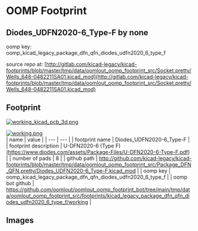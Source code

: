 # OOMP Footprint  
## Diodes_UDFN2020-6_Type-F  by none  
  
oomp key: oomp_kicad_legacy_package_dfn_qfn_diodes_udfn2020_6_type_f  
  
source repo at: [http://gitlab.com/kicad-legacy/kicad-footprints/blob/master/tmp/data/oomlout_oomp_footprint_src/Socket.pretty/Wells_648-0482211SA01.kicad_mod](http://gitlab.com/kicad-legacy/kicad-footprints/blob/master/tmp/data/oomlout_oomp_footprint_src/Socket.pretty/Wells_648-0482211SA01.kicad_mod)  
## Footprint  
  
[![working_kicad_pcb_3d.png](working_kicad_pcb_3d_600.png)](working_kicad_pcb_3d.png)  
  
[![working.png](working_600.png)](working.png)  
| name | value | 
| --- | --- | 
| footprint name | Diodes_UDFN2020-6_Type-F | 
| footprint description | U-DFN2020-6 (Type F) (https://www.diodes.com/assets/Package-Files/U-DFN2020-6-Type-F.pdf)  | 
| number of pads | 8 | 
| github path | http://github.com/kicad-legacy/kicad-footprints/blob/master/tmp/data/oomlout_oomp_footprint_src/Package_DFN_QFN.pretty/Diodes_UDFN2020-6_Type-F.kicad_mod | 
| oomp key | oomp_kicad_legacy_package_dfn_qfn_diodes_udfn2020_6_type_f | 
| oomp bot github | https://github.com/oomlout/oomlout_oomp_footprint_bot/tree/main/tmp/data/oomlout_oomp_footprint_src/footprints/kicad_legacy_package_dfn_qfn_diodes_udfn2020_6_type_f/working | 
## Images  
